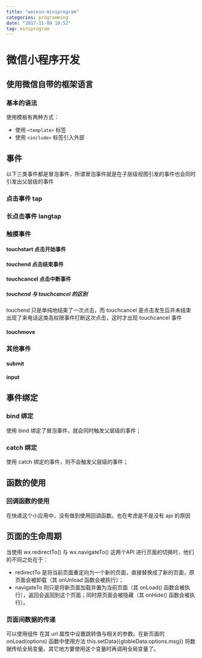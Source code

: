 ```yaml
---
title: "weixin-miniprogram"
categories: programming
date: "2017-11-09 10:52"
tag: miniprogram
---
```


# 微信小程序开发

## 使用微信自带的框架语言

### 基本的语法

使用模板有两种方式：
- 使用 `<template>` 标签
- 使用 `<include>` 标签引入外部

## 事件

以下三类事件都是冒泡事件，所谓冒泡事件就是在子层级视图引发的事件也会同时引发出父层级的事件

### 点击事件 tap

### 长点击事件 langtap

### 触摸事件

#### touchstart 点击开始事件

#### touchend 点击结束事件

#### touchcancel 点击中断事件

##### touchend 与 touchcancel 的区别

touchend 只是单纯地结束了一次点击，而 touchcancel 是点击发生后并未结束出现了来电话这类高权限事件打断这次点击，这时才出现 touchcancel 事件

#### touchmove

### 其他事件

#### submit

#### input

## 事件绑定

### bind 绑定

使用 bind 绑定了冒泡事件，就会同时触发父层级的事件；

### catch 绑定

使用 catch 绑定的事件，则不会触发父层级的事件；


## 函数的使用

### 回调函数的使用

在快递这个小应用中，没有做到使用回调函数。也在考虑是不是没有 api 的原因

## 页面的生命周期

当使用 wx.redirectTo() 与 wx.navigateTo() 这两个API 进行页面的切换时，他们的不同之处在于：
- redirectTo 是将当前页面重定向为一个新的页面，直接替换成了新的页面，原页面会被卸载（其 onUnload 函数会被执行）；
- navigateTo 则只是将新页面加载并置为当前页面（其 onLoad() 函数会被执行），返回会返回到这个页面；同时原页面会被隐藏（其 onHide() 函数会被执行）。

### 页面间数据的传递

可以使用组件 <navigator> 在其 url 属性中设置跳转值与相关的参数。在新页面的 onLoad(options) 函数中使用方法 this.setData({globleData:options.msg}) 将数据传给全局变量。其它地方要使用这个变量时再调用全局变量了。
